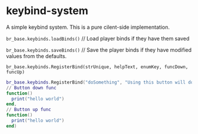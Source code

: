# keybind-system

A simple keybind system. This is a pure cilent-side implementation. 


```br_base.keybinds.loadBinds()``` // Load player binds if they have them saved

```br_base.keybinds.saveBinds()``` // Save the player binds if they have modified values from the defaults.


```br_base.keybinds.RegisterBind(strUnique, helpText, enumKey, funcDown, funcUp)```

```lua
br_base.keybinds.RegisterBind("doSomething", "Using this button will do something.", KEY_G, 
// Button down func
function()
  print("hello world")
end,
// Button up func
function()
  print("hello world")
end)
```

